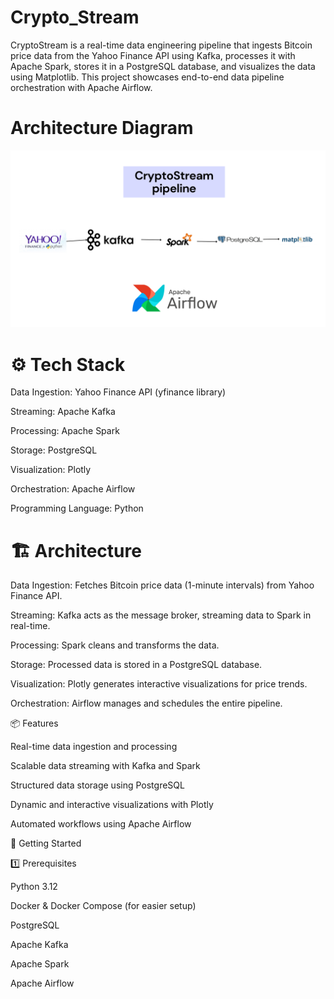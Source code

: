 # Crypto_Stream
CryptoStream is a real-time data engineering pipeline that ingests Bitcoin price data from the Yahoo Finance API using Kafka, processes it with Apache Spark, stores it in a PostgreSQL database, and visualizes the data using Matplotlib. This project showcases end-to-end data pipeline orchestration with Apache Airflow.

# Architecture Diagram
![Crypto_stream pipeline](https://github.com/KhalilBouslah/Crypto_Stream/blob/main/Screenshots/CryptoStream%20architecure.png)

# ⚙️ Tech Stack

Data Ingestion: Yahoo Finance API (yfinance library)

Streaming: Apache Kafka

Processing: Apache Spark

Storage: PostgreSQL

Visualization: Plotly

Orchestration: Apache Airflow

Programming Language: Python

# 🏗️ Architecture

Data Ingestion: Fetches Bitcoin price data (1-minute intervals) from Yahoo Finance API.

Streaming: Kafka acts as the message broker, streaming data to Spark in real-time.

Processing: Spark cleans and transforms the data.

Storage: Processed data is stored in a PostgreSQL database.

Visualization: Plotly generates interactive visualizations for price trends.

Orchestration: Airflow manages and schedules the entire pipeline.

📦 Features

Real-time data ingestion and processing

Scalable data streaming with Kafka and Spark

Structured data storage using PostgreSQL

Dynamic and interactive visualizations with Plotly

Automated workflows using Apache Airflow

🚀 Getting Started

1️⃣ Prerequisites

Python 3.12

Docker & Docker Compose (for easier setup)

PostgreSQL

Apache Kafka

Apache Spark

Apache Airflow



